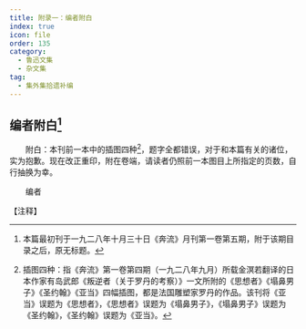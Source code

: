 ```yaml
---
title: 附录一：编者附白
index: true
icon: file
order: 135
category:
  - 鲁迅文集
  - 杂文集
tag:  
  - 集外集拾遗补编
---
```


## 编者附白[^①]

　　附白：本刊前一本中的插图四种[^②]，题字全都错误，对于和本篇有关的诸位，实为抱歉。现在改正重印，附在卷端，请读者仍照前一本图目上所指定的页数，自行抽换为幸。

　　编者

【注释】

[^①]:本篇最初刊于一九二八年十月三十日《奔流》月刊第一卷第五期，附于该期目录之后，原无标题。

[^②]:插图四种：指《奔流》第一卷第四期（一九二八年九月）所载金溟若翻译的日本作家有岛武郎《叛逆者（关于罗丹的考察）》一文所附的《思想者》《塌鼻男子》《圣约翰》《亚当》四幅插图，都是法国雕塑家罗丹的作品。该刊将《亚当》误题为《思想者》，《思想者》误题为《塌鼻男子》，《塌鼻男子》误题为《圣约翰》，《圣约翰》误题为《亚当》。
